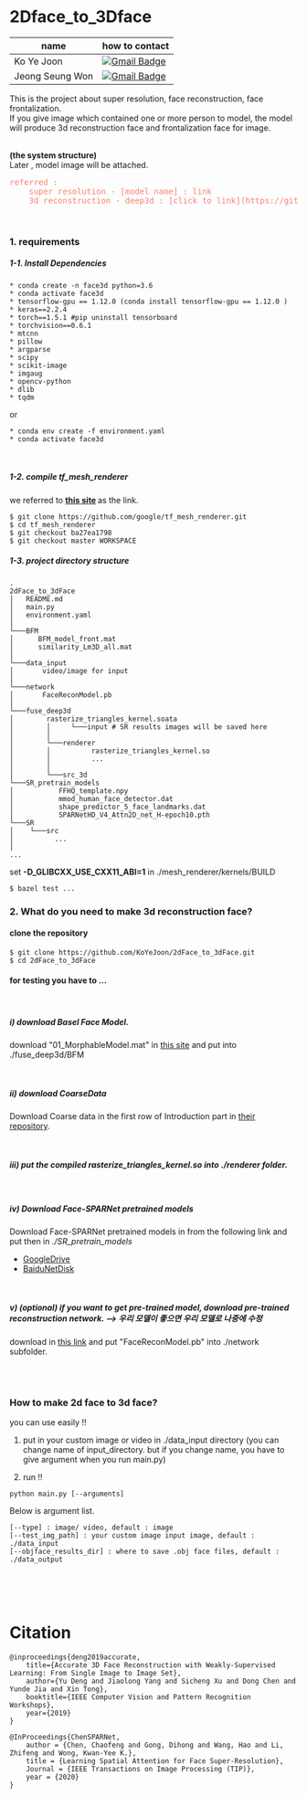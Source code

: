 # 2Dface_to_3Dface

| name | how to contact |
| --- | --- |
| Ko Ye Joon | [![Gmail Badge](https://img.shields.io/badge/Gmail-d14836?style=flat-square&logo=Gmail&logoColor=white&link=mailto:yejoon.ko@gmail.com)](mailto:yejoon.ko@gmail.com) |
| Jeong Seung Won |  [![Gmail Badge](https://img.shields.io/badge/Gmail-d14836?style=flat-square&logo=Gmail&logoColor=white&link=mailto:jeongsw34@gmail.com)](mailto:jeongsw34@gmail.com) | 


This is the project about super resolution, face reconstruction, face frontalization.  
If you give image which contained one or more person to model, the model will produce 3d reconstruction face and frontalization face for image.

<br>
<b>(the system structure)</b>
<br>
Later , model image will be attached.

<br>

<pre style="color:#fa8072">
referred : 
    super resolution - [model name] : link
    3d reconstruction - deep3d : [click to link](https://github.com/microsoft/Deep3DFaceReconstruction, "deep3d link")
</pre>

<br>

### 1. requirements

##### 1-1. Install Dependencies

```
* conda create -n face3d python=3.6 
* conda activate face3d
* tensorflow-gpu == 1.12.0 (conda install tensorflow-gpu == 1.12.0 )
* keras==2.2.4
* torch==1.5.1 #pip uninstall tensorboard
* torchvision==0.6.1
* mtcnn
* pillow
* argparse
* scipy
* scikit-image
* imgaug
* opencv-python
* dlib
* tqdm
```

or
```
* conda env create -f environment.yaml
* conda activate face3d
```

<br>

##### 1-2. compile tf_mesh_renderer

we referred to <b>[this site](https://github.com/microsoft/Deep3DFaceReconstruction, "deep3d link") </b>as the link.

```
$ git clone https://github.com/google/tf_mesh_renderer.git
$ cd tf_mesh_renderer
$ git checkout ba27ea1798
$ git checkout master WORKSPACE
```
  
  

##### 1-3. project directory structure
```
.
2dFace_to_3dFace
│   README.md
│   main.py    
│   environment.yaml
│
└───BFM
│      BFM_model_front.mat
│      similarity_Lm3D_all.mat
│   
└───data_input
│       video/image for input
│
└───network
│       FaceReconModel.pb
│   
└───fuse_deep3d
│        rasterize_triangles_kernel.soata
│        │     └───input # SR results images will be saved here
│        │   
│        └───renderer
│        │          rasterize_triangles_kernel.so
│        │          ...
│        │ 
│        └───src_3d
└───SR_pretrain_models
│           FFHQ_template.npy
│           mmod_human_face_detector.dat
│           shape_predictor_5_face_landmarks.dat
│           SPARNetHD_V4_Attn2D_net_H-epoch10.pth       
└───SR
│    └───src
│          ...
│
...
```

set <b>-D_GLIBCXX_USE_CXX11_ABI=1</b> in ./mesh_renderer/kernels/BUILD

```
$ bazel test ...
```

### 2. What do you need to make 3d reconstruction face? 

#### clone the repository
```
$ git clone https://github.com/KoYeJoon/2dFace_to_3dFace.git
$ cd 2dFace_to_3dFace
```

#### for testing you have to ...
  
<br>

##### i) download Basel Face Model.
download "01_MorphableModel.mat" in [this site](https://faces.dmi.unibas.ch/bfm/main.php?nav=1-2&id=downloads, "BFM Model Site") and put into ./fuse_deep3d/BFM

<br>

##### ii) download CoarseData 
Download Coarse data in the first row of Introduction part in [their repository](https://github.com/Juyong/3DFace). 

<br>

##### iii) put the compiled rasterize_triangles_kernel.so into ./renderer folder.

<br>

##### iv) Download Face-SPARNet pretrained models
Download Face-SPARNet pretrained models in from the following link and put then in *./SR_pretrain_models*

* [GoogleDrive](https://drive.google.com/drive/folders/1PZ_TP77_rs0z56WZausgK0m2oTxZsgB2)
* [BaiduNetDisk](https://pan.baidu.com/share/init?surl=zYimaAnIgMIKBf9KANpxog)

<br>

##### v) (optional) if you want to get pre-trained model, download pre-trained reconstruction network. --> 우리 모델이 좋으면 우리 모델로 나중에 수정 
download in [this link](https://drive.google.com/file/d/176LCdUDxAj7T2awQ5knPMPawq5Q2RUWM/view, "pretrained model") and put "FaceReconModel.pb" into ./network subfolder. 


<br>
<br>


### How to make 2d face to 3d face?
you can use easily !!

1. put in your custom image or video in ./data_input directory (you can change name of input_directory. but if you 
   change name, you have to give argument when you run main.py)


2. run !!
```
python main.py [--arguments]
```

Below is argument list.
```
[--type] : image/ video, default : image
[--test_img_path] : your custom image input image, default : ./data_input
[--objface_results_dir] : where to save .obj face files, default : ./data_output
```



<br>
<br>
<br>



# Citation
```
@inproceedings{deng2019accurate,
    title={Accurate 3D Face Reconstruction with Weakly-Supervised Learning: From Single Image to Image Set},
    author={Yu Deng and Jiaolong Yang and Sicheng Xu and Dong Chen and Yunde Jia and Xin Tong},
    booktitle={IEEE Computer Vision and Pattern Recognition Workshops},
    year={2019}
}

@InProceedings{ChenSPARNet,
    author = {Chen, Chaofeng and Gong, Dihong and Wang, Hao and Li, Zhifeng and Wong, Kwan-Yee K.},
    title = {Learning Spatial Attention for Face Super-Resolution},
    Journal = {IEEE Transactions on Image Processing (TIP)},
    year = {2020}
}
```